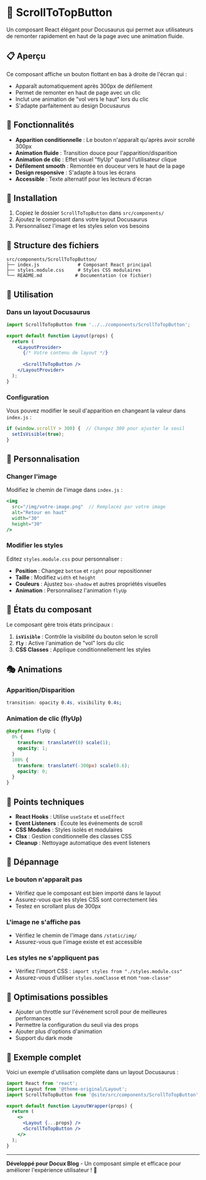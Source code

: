 # 🚀 ScrollToTopButton

Un composant React élégant pour Docusaurus qui permet aux utilisateurs de remonter rapidement en haut de la page avec une animation fluide.

## 📋 Aperçu

Ce composant affiche un bouton flottant en bas à droite de l'écran qui :
- Apparaît automatiquement après 300px de défilement
- Permet de remonter en haut de page avec un clic
- Inclut une animation de "vol vers le haut" lors du clic
- S'adapte parfaitement au design Docusaurus

## 🎯 Fonctionnalités

- **Apparition conditionnelle** : Le bouton n'apparaît qu'après avoir scrollé 300px
- **Animation fluide** : Transition douce pour l'apparition/disparition
- **Animation de clic** : Effet visuel "flyUp" quand l'utilisateur clique
- **Défilement smooth** : Remontée en douceur vers le haut de la page
- **Design responsive** : S'adapte à tous les écrans
- **Accessible** : Texte alternatif pour les lecteurs d'écran

## 🔧 Installation

1. Copiez le dossier `ScrollToTopButton` dans `src/components/`
2. Ajoutez le composant dans votre layout Docusaurus
3. Personnalisez l'image et les styles selon vos besoins

## 📁 Structure des fichiers

```
src/components/ScrollToTopButton/
├── index.js              # Composant React principal
├── styles.module.css     # Styles CSS modulaires
└── README.md            # Documentation (ce fichier)
```

## 🚀 Utilisation

### Dans un layout Docusaurus

```jsx
import ScrollToTopButton from '../../components/ScrollToTopButton';

export default function Layout(props) {
  return (
    <LayoutProvider>
      {/* Votre contenu de layout */}
      
      <ScrollToTopButton />
    </LayoutProvider>
  );
}
```

### Configuration

Vous pouvez modifier le seuil d'apparition en changeant la valeur dans `index.js` :

```javascript
if (window.scrollY > 300) {  // Changez 300 pour ajuster le seuil
  setIsVisible(true);
}
```

## 🎨 Personnalisation

### Changer l'image

Modifiez le chemin de l'image dans `index.js` :

```jsx
<img
  src="/img/votre-image.png"  // Remplacez par votre image
  alt="Retour en haut"
  width="30"
  height="30"
/>
```

### Modifier les styles

Editez `styles.module.css` pour personnaliser :

- **Position** : Changez `bottom` et `right` pour repositionner
- **Taille** : Modifiez `width` et `height`
- **Couleurs** : Ajustez `box-shadow` et autres propriétés visuelles
- **Animation** : Personnalisez l'animation `flyUp`

## 🔄 États du composant

Le composant gère trois états principaux :

1. **`isVisible`** : Contrôle la visibilité du bouton selon le scroll
2. **`fly`** : Active l'animation de "vol" lors du clic
3. **CSS Classes** : Applique conditionnellement les styles

## 🎭 Animations

### Apparition/Disparition
```css
transition: opacity 0.4s, visibility 0.4s;
```

### Animation de clic (flyUp)
```css
@keyframes flyUp {
  0% {
    transform: translateY(0) scale(1);
    opacity: 1;
  }
  100% {
    transform: translateY(-300px) scale(0.6);
    opacity: 0;
  }
}
```

## 🎯 Points techniques

- **React Hooks** : Utilise `useState` et `useEffect`
- **Event Listeners** : Écoute les événements de scroll
- **CSS Modules** : Styles isolés et modulaires
- **Clsx** : Gestion conditionnelle des classes CSS
- **Cleanup** : Nettoyage automatique des event listeners

## 🐛 Dépannage

### Le bouton n'apparaît pas
- Vérifiez que le composant est bien importé dans le layout
- Assurez-vous que les styles CSS sont correctement liés
- Testez en scrollant plus de 300px

### L'image ne s'affiche pas
- Vérifiez le chemin de l'image dans `/static/img/`
- Assurez-vous que l'image existe et est accessible

### Les styles ne s'appliquent pas
- Vérifiez l'import CSS : `import styles from "./styles.module.css"`
- Assurez-vous d'utiliser `styles.nomClasse` et non `"nom-classe"`

## 🚀 Optimisations possibles

- Ajouter un throttle sur l'événement scroll pour de meilleures performances
- Permettre la configuration du seuil via des props
- Ajouter plus d'options d'animation
- Support du dark mode

## 📝 Exemple complet

Voici un exemple d'utilisation complète dans un layout Docusaurus :

```jsx
import React from 'react';
import Layout from '@theme-original/Layout';
import ScrollToTopButton from '@site/src/components/ScrollToTopButton';

export default function LayoutWrapper(props) {
  return (
    <>
      <Layout {...props} />
      <ScrollToTopButton />
    </>
  );
}
```

---

**Développé pour Docux Blog** - Un composant simple et efficace pour améliorer l'expérience utilisateur ! 🎉
